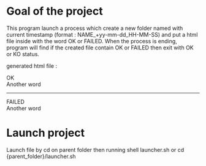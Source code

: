 # Goal of the project

This program launch a process which create a new folder named with current timestamp (format : NAME_+yy-mm-dd_HH-MM-SS) and put a html file inside with the word OK or FAILED. 
When the process is ending, program will find if the created file contain OK or FAILED then exit with OK or KO status.

generated html file : 
<html>
   <head>
      <title>foo bar</title>
   </head>
   <body>
      <div id="bar">
         OK
      </div>
      <div id="foo">
         Another word
      </div>
   </body>
</html>

-----------------------
<html>
   <head>
      <title>foo bar</title>
   </head>
   <body>
      <div id="bar">
         FAILED
      </div>
      <div id="foo">
         Another word
      </div>
   </body>
</html>

# Launch project
Launch file by cd on parent folder then running shell launcher.sh or cd {parent_folder}/launcher.sh